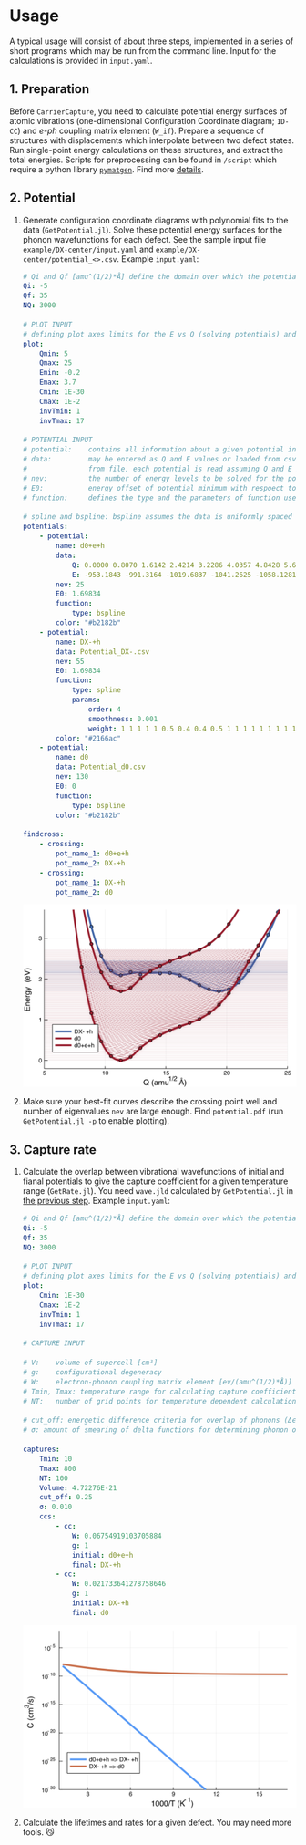 # Usage

A typical usage will consist of about three steps, implemented in a series of short programs which may be run from the command line. Input for the calculations is provided in `input.yaml`.

## 1. Preparation

Before `CarrierCapture`, you need to calculate potential energy surfaces of atomic vibrations (one-dimensional Configuration Coordinate diagram; `1D-CC`) and _e-ph_ coupling matrix element (`W_if`). Prepare a sequence of structures with displacements which interpolate between two defect states. Run single-point energy calculations on these structures, and extract the total energies. Scripts for preprocessing can be found in `/script` which require a python library [`pymatgen`](http://pymatgen.org). Find more [details](../README.md).

## 2. Potential

1. Generate configuration coordinate diagrams with polynomial fits to the data (`GetPotential.jl`). Solve these potential energy surfaces for the phonon wavefunctions for each defect. See the sample input file `example/DX-center/input.yaml` and `example/DX-center/potential_<>.csv`. Example `input.yaml`:

    ```yaml
    # Qi and Qf [amu^(1/2)*Å] define the domain over which the potentials will be solved (Q ∈ [Qi, Qf]), discretised in `NQ` steps
    Qi: -5
    Qf: 35
    NQ: 3000
    
    # PLOT INPUT
    # defining plot axes limits for the E vs Q (solving potentials) and the C vs 1/T (carrier capture rate vs inverse temperature) plots
    plot:
        Qmin: 5
        Qmax: 25
        Emin: -0.2
        Emax: 3.7
        Cmin: 1E-30
        Cmax: 1E-2
        invTmin: 1
        invTmax: 17
    
    # POTENTIAL INPUT
    # potential:    contains all information about a given potential including name
    # data:         may be entered as Q and E values or loaded from csv files. If
    #               from file, each potential is read assuming Q and E in columns 1 and 2 respectively.
    # nev:          the number of energy levels to be solved for the potentials (eigenstates).
    # E0:           energy offset of potential minimum with respoect to zero [eV]
    # function:     defines the type and the parameters of function used to fit the potential
    
    # spline and bspline: bspline assumes the data is uniformly spaced on the grid
    potentials:
        - potential:
            name: d0+e+h
            data:
                Q: 0.0000 0.8070 1.6142 2.4214 3.2286 4.0357 4.8428 5.6501 6.4571 7.2643 8.0715 8.8787 9.6857 10.4930 11.3000 12.1072 12.9144 13.7215 14.5287 15.3359 16.1430 16.9502 17.7574 18.5644 19.3716 20.1788 20.9859 21.7931 22.6002
                E: -953.1843 -991.3164 -1019.6837 -1041.2625 -1058.1281 -1070.3129 -1078.6854 -1084.3352 -1088.1507 -1090.7382 -1092.4813 -1093.6187 -1094.3120 -1094.6724 -1094.7791 -1094.6931 -1094.4715 -1094.2920 -1094.1575 -1094.0447 -1093.9488 -1093.8619 -1093.7599 -1093.6182 -1093.4127 -1093.1290 -1092.7661 -1092.3560 -1091.9551
            nev: 25
            E0: 1.69834
            function:
                type: bspline
            color: "#b2182b"
        - potential:
            name: DX-+h
            data: Potential_DX-.csv
            nev: 55
            E0: 1.69834
            function:
                type: spline
                params:
                    order: 4
                    smoothness: 0.001
                    weight: 1 1 1 1 1 0.5 0.4 0.4 0.5 1 1 1 1 1 1 1 1 1 1 1 1 1 1 1 1 1 1 1 1
            color: "#2166ac"
        - potential:
            name: d0
            data: Potential_d0.csv
            nev: 130
            E0: 0
            function:
                type: bspline
            color: "#b2182b"
    
    findcross:
        - crossing:
            pot_name_1: d0+e+h
            pot_name_2: DX-+h
        - crossing:
            pot_name_1: DX-+h
            pot_name_2: d0
    ```

    <center>
    <img src="potential.png" width="500" />
    </center>

2. Make sure your best-fit curves describe the crossing point well and number of eigenvalues `nev` are large enough. Find `potential.pdf` (run `GetPotential.jl -p` to enable plotting).

## 3. Capture rate

1. Calculate the overlap between vibrational wavefunctions of initial and fianal potentials to give the capture coefficient for a given temperature range (`GetRate.jl`). You need `wave.jld` calculated by `GetPotential.jl` in [the previous step](#2.-Potential). Example `input.yaml`:

    ```yaml
    # Qi and Qf [amu^(1/2)*Å] define the domain over which the potentials will be solved (Q ∈ [Qi, Qf]), discretised in `NQ` steps
    Qi: -5
    Qf: 35
    NQ: 3000

    # PLOT INPUT
    # defining plot axes limits for the E vs Q (solving potentials) and the C vs 1/T (carrier capture rate vs inverse temperature) plots
    plot:
        Cmin: 1E-30
        Cmax: 1E-2
        invTmin: 1
        invTmax: 17

    # CAPTURE INPUT

    # V: 	volume of supercell [cm³]
    # g: 	configurational degeneracy 
    # W: 	electron-phonon coupling matrix element [ev/(amu^(1/2)*Å)]
    # Tmin, Tmax: temperature range for calculating capture coefficient [K]
    # NT: 	number of grid points for temperature dependent calculations

    # cut_off: energetic difference criteria for overlap of phonons (Δϵ < cut_off) [eV]
    # σ: amount of smearing of delta functions for determining phonon overlap

    captures:
        Tmin: 10
        Tmax: 800
        NT: 100
        Volume: 4.72276E-21
        cut_off: 0.25
        σ: 0.010
        ccs:
            - cc:
                W: 0.06754919103705884
                g: 1
                initial: d0+e+h
                final: DX-+h
            - cc:
                W: 0.021733641278758646
                g: 1
                initial: DX-+h
                final: d0
    ```
    <center>
    <img src="captcoeff.png" width="500" />
    </center>

2.  Calculate the lifetimes and rates for a given defect. You may need more tools. 😼


